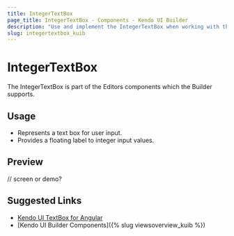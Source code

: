 ```yaml
---
title: IntegerTextBox
page_title: IntegerTextBox - Components - Kendo UI Builder
description: "Use and implement the IntegerTextBox when working with the Kendo UI Builder tool for creating and managing Angular and AngularJS-based web applications."
slug: integertextbox_kuib
---
```


# IntegerTextBox

The IntegerTextBox is part of the Editors components which the Builder supports.

## Usage

* Represents a text box for user input.
* Provides a floating label to integer input values.

## Preview

// screen or demo?

## Suggested Links

* [Kendo UI TextBox for Angular](https://www.telerik.com/kendo-angular-ui/components/inputs/textbox/)
* [Kendo UI Builder Components]({% slug viewsoverview_kuib %})
